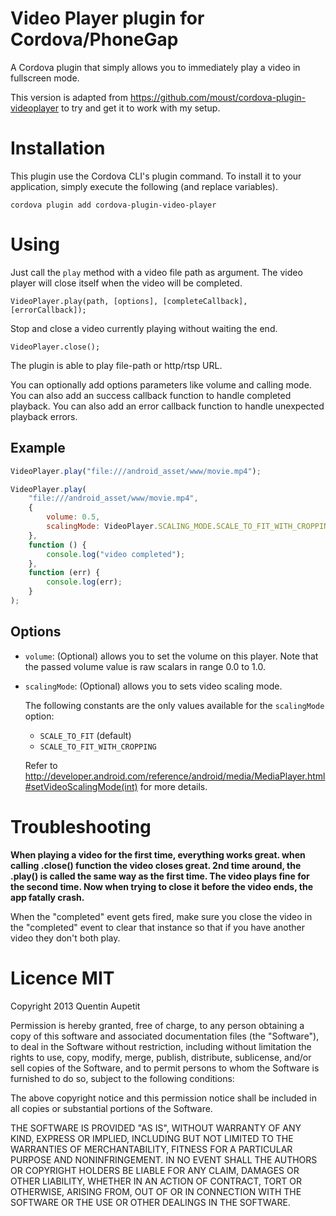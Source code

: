 Video Player plugin for Cordova/PhoneGap
========================================

A Cordova plugin that simply allows you to immediately play a video in fullscreen mode.

This version is adapted from https://github.com/moust/cordova-plugin-videoplayer to try and get it to work with my setup.


# Installation

This plugin use the Cordova CLI's plugin command. To install it to your application, simply execute the following (and replace variables).

```
cordova plugin add cordova-plugin-video-player
```


# Using

Just call the  `play` method with a video file path as argument. The video player will close itself when the video will be completed.

```
VideoPlayer.play(path, [options], [completeCallback], [errorCallback]);
```

Stop and close a video currently playing without waiting the end.
```
VideoPlayer.close();
```

The plugin is able to play file-path or http/rtsp URL.

You can optionally add options parameters like volume and calling mode.
You can also add an success callback function to handle completed playback.
You can also add an error callback function to handle unexpected playback errors.

## Example

```javascript
VideoPlayer.play("file:///android_asset/www/movie.mp4");
```

```javascript
VideoPlayer.play(
    "file:///android_asset/www/movie.mp4",
    {
        volume: 0.5,
        scalingMode: VideoPlayer.SCALING_MODE.SCALE_TO_FIT_WITH_CROPPING
    },
    function () {
        console.log("video completed");
    },
    function (err) {
        console.log(err);
    }
);
```

## Options

- `volume`: (Optional) allows you to set the volume on this player. Note that the passed volume value is raw scalars in range 0.0 to 1.0.

- `scalingMode`: (Optional) allows you to sets video scaling mode.

    The following constants are the only values available for the `scalingMode` option:

    - `SCALE_TO_FIT` (default)
    - `SCALE_TO_FIT_WITH_CROPPING`

    Refer to http://developer.android.com/reference/android/media/MediaPlayer.html#setVideoScalingMode(int) for more details.


# Troubleshooting

**When playing a video for the first time, everything works great. when calling .close() function the video closes great. 2nd time around, the .play() is called the same way as the first time. The video plays fine for the second time. Now when trying to close it before the video ends, the app fatally crash.**

When the "completed" event gets fired, make sure you close the video in the "completed" event to clear that instance so that if you have another video they don't both play.


# Licence MIT

Copyright 2013 Quentin Aupetit

Permission is hereby granted, free of charge, to any person obtaining a copy of this software and associated documentation files (the "Software"), to deal in the Software without restriction, including without limitation the rights to use, copy, modify, merge, publish, distribute, sublicense, and/or sell copies of the Software, and to permit persons to whom the Software is furnished to do so, subject to the following conditions:

The above copyright notice and this permission notice shall be included in all copies or substantial portions of the Software.

THE SOFTWARE IS PROVIDED "AS IS", WITHOUT WARRANTY OF ANY KIND, EXPRESS OR IMPLIED, INCLUDING BUT NOT LIMITED TO THE WARRANTIES OF MERCHANTABILITY, FITNESS FOR A PARTICULAR PURPOSE AND NONINFRINGEMENT. IN NO EVENT SHALL THE AUTHORS OR COPYRIGHT HOLDERS BE LIABLE FOR ANY CLAIM, DAMAGES OR OTHER LIABILITY, WHETHER IN AN ACTION OF CONTRACT, TORT OR OTHERWISE, ARISING FROM, OUT OF OR IN CONNECTION WITH THE SOFTWARE OR THE USE OR OTHER DEALINGS IN THE SOFTWARE.
